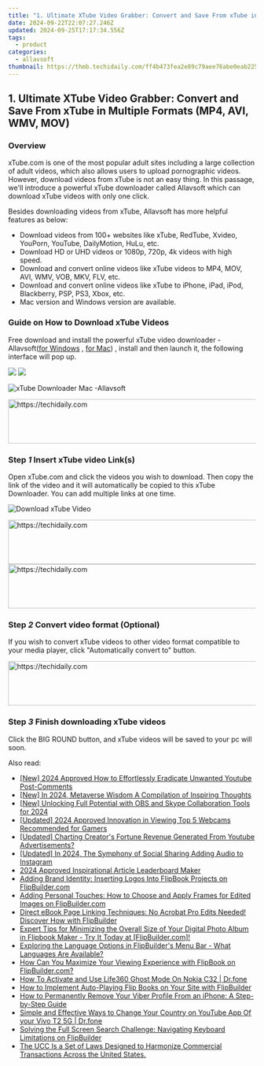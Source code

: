 ```yaml
---
title: "1. Ultimate XTube Video Grabber: Convert and Save From xTube in Multiple Formats (MP4, AVI, WMV, MOV)"
date: 2024-09-22T22:07:27.246Z
updated: 2024-09-25T17:17:34.556Z
tags:
  - product
categories:
  - allavsoft
thumbnail: https://thmb.techidaily.com/ff4b473fea2e89c79aee76abe0eab2251a21420b8834da223e912daed0885bd1.jpg
---
```


## 1. Ultimate XTube Video Grabber: Convert and Save From xTube in Multiple Formats (MP4, AVI, WMV, MOV)

### Overview

xTube.com is one of the most popular adult sites including a large collection of adult videos, which also allows users to upload pornographic videos. However, download videos from xTube is not an easy thing. In this passage, we'll introduce a powerful xTube downloader called Allavsoft which can download xTube videos with only one click.

Besides downloading videos from xTube, Allavsoft has more helpful features as below:

* Download videos from 100+ websites like xTube, RedTube, Xvideo, YouPorn, YouTube, DailyMotion, HuLu, etc.
* Download HD or UHD videos or 1080p, 720p, 4k videos with high speed.
* Download and convert online videos like xTube videos to MP4, MOV, AVI, WMV, VOB, MKV, FLV, etc.
* Download and convert online videos like xTube to iPhone, iPad, iPod, Blackberry, PSP, PS3, Xbox, etc.
* Mac version and Windows version are available.

### Guide on How to Download xTube Videos

Free download and install the powerful xTube video downloader - Allavsoft([for Windows](https://tools.techidaily.com/allavsoft/products/) , [for Mac](https://tools.techidaily.com/allavsoft/products/)) , install and then launch it, the following interface will pop up.

[![](https://www.allavsoft.com/how-to/../images/how-to/free-download-win.jpg)](https://tools.techidaily.com/allavsoft/products/) [![](https://www.allavsoft.com/how-to/../images/how-to/free-download-mac.jpg)](https://tools.techidaily.com/allavsoft/products/)

![xTube Downloader Mac -Allavsoft](https://www.allavsoft.com/how-to/../images/allavsoft/screen-shot-600.jpg)

<!-- affiliate ads begin -->
<a href="https://appsumo.8odi.net/c/5597632/2094414/7443" target="_top" id="2094414">
  <img src="//a.impactradius-go.com/display-ad/7443-2094414" border="0" alt="https://techidaily.com" width="728" height="90"/>
</a>
<img height="0" width="0" src="https://appsumo.8odi.net/i/5597632/2094414/7443" style="position:absolute;visibility:hidden;" border="0" />
<!-- affiliate ads end -->

### Step _1_ Insert xTube video Link(s)

Open xTube.com and click the videos you wish to download. Then copy the link of the video and it will automatically be copied to this xTube Downloader. You can add multiple links at one time.

![Download xTube Video](https://www.allavsoft.com/how-to/../images/how-to/xtube-download/xtube-download.jpg)

<!-- affiliate ads begin -->
<a href="https://ephamedtechinc.pxf.io/c/5597632/2137211/26400" target="_top" id="2137211">
  <img src="//a.impactradius-go.com/display-ad/26400-2137211" border="0" alt="https://techidaily.com" width="728" height="90"/>
</a>
<img height="0" width="0" src="https://ephamedtechinc.pxf.io/i/5597632/2137211/26400" style="position:absolute;visibility:hidden;" border="0" />
<!-- affiliate ads end -->

<!-- affiliate ads begin -->
<a href="https://smilemakers.pxf.io/c/5597632/2123901/26106" target="_top" id="2123901">
  <img src="//a.impactradius-go.com/display-ad/26106-2123901" border="0" alt="https://techidaily.com" width="728" height="90"/>
</a>
<img height="0" width="0" src="https://smilemakers.pxf.io/i/5597632/2123901/26106" style="position:absolute;visibility:hidden;" border="0" />
<!-- affiliate ads end -->

### Step _2_ Convert video format (Optional)

If you wish to convert xTube videos to other video format compatible to your media player, click "Automatically convert to" button.

<!-- affiliate ads begin -->
<a href="https://aligracehair.sjv.io/c/5597632/1884002/19272" target="_top" id="1884002">
  <img src="//a.impactradius-go.com/display-ad/19272-1884002" border="0" alt="https://techidaily.com" width="728" height="90"/>
</a>
<img height="0" width="0" src="https://aligracehair.sjv.io/i/5597632/1884002/19272" style="position:absolute;visibility:hidden;" border="0" />
<!-- affiliate ads end -->

### Step _3_ Finish downloading xTube videos

Click the BIG ROUND button, and xTube videos will be saved to your pc will soon.

<ins class="adsbygoogle"
     style="display:block"
     data-ad-format="autorelaxed"
     data-ad-client="ca-pub-7571918770474297"
     data-ad-slot="1223367746"></ins>

<ins class="adsbygoogle"
     style="display:block"
     data-ad-client="ca-pub-7571918770474297"
     data-ad-slot="8358498916"
     data-ad-format="auto"
     data-full-width-responsive="true"></ins>

<span class="atpl-alsoreadstyle">Also read:</span>
<div><ul>
<li><a href="https://eaxpv-info.techidaily.com/new-2024-approved-how-to-effortlessly-eradicate-unwanted-youtube-post-comments/"><u>[New] 2024 Approved How to Effortlessly Eradicate Unwanted Youtube Post-Comments</u></a></li>
<li><a href="https://fox-access.techidaily.com/new-in-2024-metaverse-wisdom-a-compilation-of-inspiring-thoughts/"><u>[New] In 2024, Metaverse Wisdom A Compilation of Inspiring Thoughts</u></a></li>
<li><a href="https://screen-sharing-recording.techidaily.com/new-unlocking-full-potential-with-obs-and-skype-collaboration-tools-for-2024/"><u>[New] Unlocking Full Potential with OBS and Skype Collaboration Tools for 2024</u></a></li>
<li><a href="https://visual-screen-recording.techidaily.com/updated-2024-approved-innovation-in-viewing-top-5-webcams-recommended-for-gamers/"><u>[Updated] 2024 Approved Innovation in Viewing Top 5 Webcams Recommended for Gamers</u></a></li>
<li><a href="https://youtube-sure.techidaily.com/ed-charting-creators-fortune-revenue-generated-from-youtube-advertisements/"><u>[Updated] Charting Creator's Fortune Revenue Generated From Youtube Advertisements?</u></a></li>
<li><a href="https://instagram-video-recordings.techidaily.com/updated-in-2024-the-symphony-of-social-sharing-adding-audio-to-instagram/"><u>[Updated] In 2024, The Symphony of Social Sharing Adding Audio to Instagram</u></a></li>
<li><a href="https://article-posts.techidaily.com/2024-approved-inspirational-article-leaderboard-maker/"><u>2024 Approved Inspirational Article Leaderboard Maker</u></a></li>
<li><a href="https://fox-place.techidaily.com/adding-brand-identity-inserting-logos-into-flipbook-projects-on-flipbuildercom/"><u>Adding Brand Identity: Inserting Logos Into FlipBook Projects on FlipBuilder.com</u></a></li>
<li><a href="https://fox-place.techidaily.com/adding-personal-touches-how-to-choose-and-apply-frames-for-edited-images-on-flipbuildercom/"><u>Adding Personal Touches: How to Choose and Apply Frames for Edited Images on FlipBuilder.com</u></a></li>
<li><a href="https://fox-place.techidaily.com/direct-ebook-page-linking-techniques-no-acrobat-pro-edits-needed-discover-how-with-flipbuilder/"><u>Direct eBook Page Linking Techniques: No Acrobat Pro Edits Needed! Discover How with FlipBuilder</u></a></li>
<li><a href="https://fox-place.techidaily.com/expert-tips-for-minimizing-the-overall-size-of-your-digital-photo-album-in-flipbook-maker-try-it-today-at-flipbuildercom/"><u>Expert Tips for Minimizing the Overall Size of Your Digital Photo Album in Flipbook Maker - Try It Today at [FlipBuilder.com]!</u></a></li>
<li><a href="https://fox-place.techidaily.com/exploring-the-language-options-in-flipbuilders-menu-bar-what-languages-are-available/"><u>Exploring the Language Options in FlipBuilder's Menu Bar - What Languages Are Available?</u></a></li>
<li><a href="https://fox-place.techidaily.com/how-can-you-maximize-your-viewing-experience-with-flipbook-on-flipbuildercom/"><u>How Can You Maximize Your Viewing Experience with FlipBook on FlipBuilder.com?</u></a></li>
<li><a href="https://location-social.techidaily.com/how-to-activate-and-use-life360-ghost-mode-on-nokia-c32-drfone-by-drfone-virtual-android/"><u>How To Activate and Use Life360 Ghost Mode On Nokia C32 | Dr.fone</u></a></li>
<li><a href="https://fox-place.techidaily.com/how-to-implement-auto-playing-flip-books-on-your-site-with-flipbuilder/"><u>How to Implement Auto-Playing Flip Books on Your Site with FlipBuilder</u></a></li>
<li><a href="https://os-tips.techidaily.com/how-to-permanently-remove-your-viber-profile-from-an-iphone-a-step-by-step-guide/"><u>How to Permanently Remove Your Viber Profile From an iPhone: A Step-by-Step Guide</u></a></li>
<li><a href="https://location-social.techidaily.com/simple-and-effective-ways-to-change-your-country-on-youtube-app-of-your-vivo-t2-5g-drfone-by-drfone-virtual-android/"><u>Simple and Effective Ways to Change Your Country on YouTube App Of your Vivo T2 5G | Dr.fone</u></a></li>
<li><a href="https://fox-place.techidaily.com/solving-the-full-screen-search-challenge-navigating-keyboard-limitations-on-flipbuilder/"><u>Solving the Full Screen Search Challenge: Navigating Keyboard Limitations on FlipBuilder</u></a></li>
<li><a href="https://fox-place.techidaily.com/the-ucc-is-a-set-of-laws-designed-to-harmonize-commercial-transactions-across-the-united-states/"><u>The UCC Is a Set of Laws Designed to Harmonize Commercial Transactions Across the United States.</u></a></li>
</ul></div>

